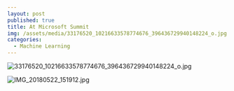 ```yaml
---
layout: post
published: true
title: At Microsoft Summit
img: /assets/media/33176520_10216633578774676_396436729940148224_o.jpg
categories:
  - Machine Learning
---
```



![33176520_10216633578774676_396436729940148224_o.jpg]({{site.baseurl}}/assets/media/33176520_10216633578774676_396436729940148224_o.jpg)


![IMG_20180522_151912.jpg]({{site.baseurl}}/assets/media/IMG_20180522_151912.jpg)

